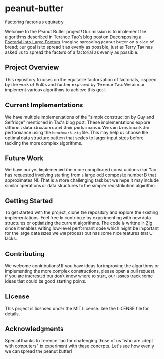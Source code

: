 # peanut-butter

Factoring factorials equitably

Welcome to the Peanut Butter project! Our mission is to implement the algorithms described in Terence Tao's blog post on [Decomposing a Factorial into Large Factors](https://terrytao.wordpress.com/2025/03/26/decomposing-a-factorial-into-large-factors/). Imagine spreading peanut butter on a slice of bread; our goal is to spread it as evenly as possible, just as Terry Tao has asked us to spread the factors of a factorial as evenly as possible.

## Project Overview

This repository focuses on the equitable factorization of factorials, inspired by the work of Erdös and further explored by Terence Tao. We aim to implement various algorithms to achieve this goal.

## Current Implementations

We have multiple implementations of the "simple construction by Guy and Selfridge" mentioned in Tao's blog post. These implementations explore different data structures and their performance. We can benchmark the performance using the `benchmark.zig` file. This may help us choose the optimal data structure pattern that scales to larger input sizes before tackling the more complex algorithms.

## Future Work

We have not yet implemented the more complicated constructions that Tao has requested involving starting from a large odd composite number B that approximates N!. That is a more challenging task but we hope it may include similar operations or data structures to the simpler redistribution algorithm.

## Getting Started

To get started with the project, clone the repository and explore the existing implementations. Feel free to contribute by experimenting with new data structures or optimizing the current algorithms. The code is writtne in [Zig](https://ziglang.org/) since it enables writing low-level performant code which might be important for the large data sizes we will process but has some nice features that C lacks.
## Contributing

We welcome contributions! If you have ideas for improving the algorithms or implementing the more complex constructions, please open a pull request. If you are interested but don't know where to start, our [issues](https://github.com/anandsun/peanut-butter/issues) track some ideas that could be good starting points. 

## License

This project is licensed under the MIT License. See the LICENSE file for details.

## Acknowledgments

Special thanks to Terence Tao for challenging those of us "who are adept with computers" to experiment with these concepts. Let's see how evenly we can spread the peanut butter!
